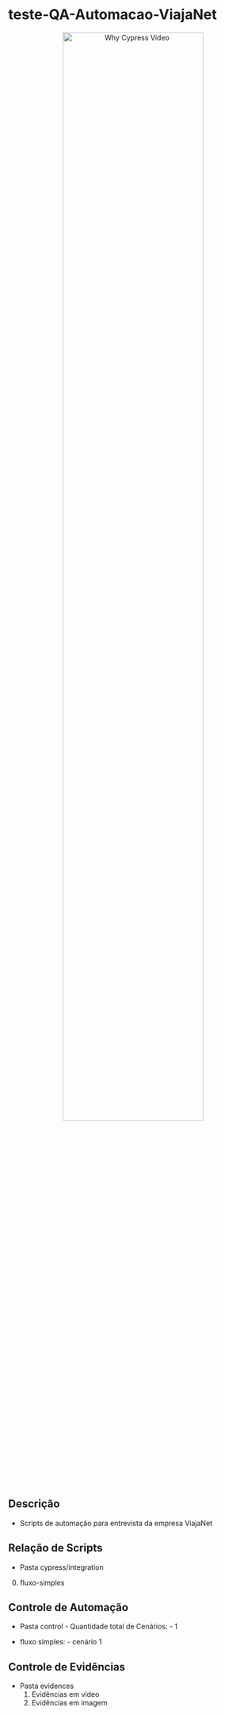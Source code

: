 # teste-QA-Automacao-ViajaNet

<p align="center">
  <a href="https://player.vimeo.com/video/338487673">
    <img alt="Why Cypress Video" src="http://i.imgur.com/NFaqeHv.jpg" width="75%" height="75%" />
  </a>
</p>

## Descrição

- Scripts de automação para entrevista da empresa ViajaNet


## Relação de Scripts

- Pasta cypress/integration

0. fluxo-simples

## Controle de Automação

- Pasta control - Quantidade total de Cenários: - 1

- fluxo simples: - cenário 1


## Controle de Evidências

- Pasta evidences
  1. Evidências em vídeo
  2. Evidências em imagem
